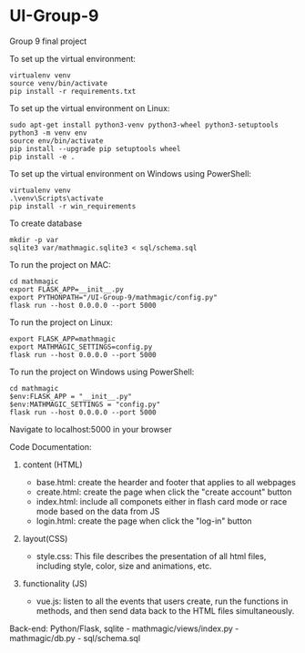 # UI-Group-9
Group 9 final project

To set up the virtual environment:
~~~~
virtualenv venv
source venv/bin/activate
pip install -r requirements.txt
~~~~

To set up the virtual environment on Linux:
~~~~
sudo apt-get install python3-venv python3-wheel python3-setuptools
python3 -m venv env
source env/bin/activate
pip install --upgrade pip setuptools wheel
pip install -e .
~~~~

To set up the virtual environment on Windows using PowerShell:
~~~~
virtualenv venv
.\venv\Scripts\activate
pip install -r win_requirements
~~~~


To create database
~~~~
mkdir -p var
sqlite3 var/mathmagic.sqlite3 < sql/schema.sql
~~~~

To run the project on MAC:
~~~~
cd mathmagic
export FLASK_APP=__init__.py
export PYTHONPATH="/UI-Group-9/mathmagic/config.py"
flask run --host 0.0.0.0 --port 5000
~~~~

To run the project on Linux:
~~~~
export FLASK_APP=mathmagic
export MATHMAGIC_SETTINGS=config.py
flask run --host 0.0.0.0 --port 5000
~~~~

To run the project on Windows using PowerShell:
~~~~
cd mathmagic
$env:FLASK_APP = "__init__.py"
$env:MATHMAGIC_SETTINGS = "config.py"
flask run --host 0.0.0.0 --port 5000
~~~~


Navigate to localhost:5000 in your browser



Code Documentation:

1. content (HTML)
	- base.html: create the hearder and footer that applies to all webpages
	- create.html: create the page when click the "create account" button
	- index.html: include all componets either in flash card mode or race mode based on the data from JS
	- login.html: create the page when click the "log-in" button

2. layout(CSS)
	- style.css: This file describes the presentation of all html files, including style, color, size and animations, etc. 

3. functionality (JS)
	- vue.js: listen to all the events that users create, run the functions in methods, and then send data back to the HTML files simultaneously. 



Back-end: Python/Flask, sqlite
    - mathmagic/views/index.py
    - mathmagic/db.py
    - sql/schema.sql

